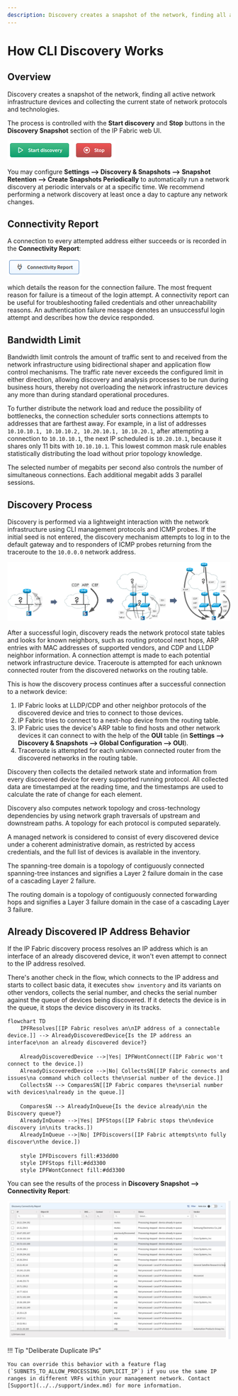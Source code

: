```yaml
---
description: Discovery creates a snapshot of the network, finding all active network infrastructure devices and collecting the current state of network protocols and technologies.
---
```


# How CLI Discovery Works

## Overview

Discovery creates a snapshot of the network, finding all active network infrastructure devices and collecting the current state of network protocols and technologies.

The process is controlled with the **Start discovery** and **Stop** buttons in the **Discovery Snapshot** section of the IP Fabric web UI.

![Start discovery button](cli_discovery/start.png) ![Stop button](cli_discovery/stop.png)

You may configure **Settings --> Discovery & Snapshots --> Snapshot Retention
--> Create Snapshots Periodically** to automatically run a network discovery at
periodic intervals or at a specific time. We recommend performing a network
discovery at least once a day to capture any network changes.

## Connectivity Report

A connection to every attempted address either succeeds or is recorded in the **Connectivity Report**:

![Connectivity Report button](cli_discovery/connectivity_report.png)

which details the reason for the connection failure. The most frequent reason for failure is a timeout of the login attempt. A connectivity report can be useful for troubleshooting failed credentials and other unreachability reasons. An authentication failure message denotes an unsuccessful login attempt and describes how the device responded.

## Bandwidth Limit

Bandwidth limit controls the amount of traffic sent to and received from the network infrastructure using bidirectional shaper and application flow control mechanisms. The traffic rate never exceeds the configured limit in either direction, allowing discovery and analysis processes to be run during business hours, thereby not overloading the network infrastructure devices any more than during standard operational procedures.

To further distribute the network load and reduce the possibility of bottlenecks, the connection scheduler sorts connections attempts to addresses that are farthest away. For example, in a list of addresses `10.10.10.1, 10.10.10.2, 10.20.10.1, 10.10.20.1`, after attempting a
connection to `10.10.10.1`, the next IP scheduled is `10.20.10.1`, because it shares only 11 bits with `10.10.10.1`. This lowest common mask rule enables statistically distributing the load without prior topology knowledge.

The selected number of megabits per second also controls the number of simultaneous connections. Each additional megabit adds 3 parallel sessions.

## Discovery Process

Discovery is performed via a lightweight interaction with the network infrastructure using CLI management protocols and ICMP probes. If the initial seed is not entered, the discovery mechanism attempts to log in to the default gateway and to responders of ICMP probes returning from the traceroute to the `10.0.0.0` network address.

![Discovery process schema](cli_discovery/discovery.png)

After a successful login, discovery reads the network protocol state tables and looks for known neighbors, such as routing protocol next hops, ARP entries with MAC addresses of supported vendors, and CDP and LLDP neighbor information. A connection attempt is made to each potential network infrastructure device. Traceroute is attempted for each unknown connected router from the discovered networks on the routing table.

This is how the discovery process continues after a successful connection to a network device:

1. IP Fabric looks at LLDP/CDP and other neighbor protocols of the discovered device and tries to connect to those devices.
2. IP Fabric tries to connect to a next-hop device from the routing table.
3. IP Fabric uses the device's ARP table to find hosts and other network devices it can connect to with the help of the **OUI** table (in **Settings --> Discovery & Snapshots --> Global Configuration --> OUI**).
4. Traceroute is attempted for each unknown connected router from the discovered networks in the routing table.

Discovery then collects the detailed network state and information from every discovered device for every supported running protocol. All collected data are timestamped at the reading time, and the timestamps are used to calculate the rate of change for each element.

Discovery also computes network topology and cross-technology dependencies by using network graph traversals of upstream and downstream paths. A topology for each protocol is computed separately.

A managed network is considered to consist of every discovered device under a coherent administrative domain, as restricted by access credentials, and the full list of devices is available in the inventory.

The spanning-tree domain is a topology of contiguously connected spanning-tree instances and signifies a Layer 2 failure domain in the case of a cascading Layer 2 failure.

The routing domain is a topology of contiguously connected forwarding hops and signifies a Layer 3 failure domain in the case of a cascading Layer 3 failure.

## Already Discovered IP Address Behavior

If the IP Fabric discovery process resolves an IP address which is an interface of an already discovered device, it won't even attempt to connect to the IP address resolved.

There's another check in the flow, which connects to the IP address and starts to collect basic data, it executes `show inventory` and its variants on other vendors, collects the serial number, and checks the serial number against the queue of devices being discovered. If it detects the device is in the queue, it stops the device discovery in its tracks.

```mermaid
flowchart TD
    IPFResolves[[IP Fabric resolves an\nIP address of a connectable device.]] --> AlreadyDiscoveredDevice{Is the IP address an interface\non an already discovered device?}
    
    AlreadyDiscoveredDevice -->|Yes| IPFWontConnect([IP Fabric won't connect to the device.])
    AlreadyDiscoveredDevice -->|No| CollectsSN[[IP Fabric connects and issues\na command which collects the\nserial number of the device.]]
    CollectsSN --> ComparesSN[[IP Fabric compares the\nserial number with devices\nalready in the queue.]]

    ComparesSN --> AlreadyInQueue{Is the device already\nin the Discovery queue?}
    AlreadyInQueue -->|Yes| IPFStops([IP Fabric stops the\ndevice discovery in\nits tracks.])
    AlreadyInQueue -->|No| IPFDiscovers([IP Fabric attempts\nto fully discover\nthe device.])
    
    style IPFDiscovers fill:#33dd00
    style IPFStops fill:#dd3300
    style IPFWontConnect fill:#dd3300
```

You can see the results of the process in **Discovery Snapshot --> Connectivity Report**:

![Discovery Connectivity Report table](cli_discovery/already_discovered_or_in_queue.png)

!!! Tip "Deliberate Duplicate IPs"

    You can override this behavior with a feature flag (`SUBNETS_TO_ALLOW_PROCESSING_DUPLICIT_IP`) if you use the same IP ranges in different VRFs within your management network. Contact [Support](../../support/index.md) for more information.
